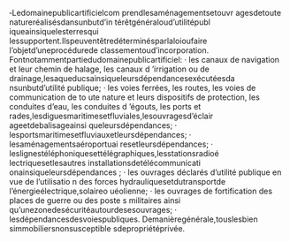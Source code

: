 ‐Ledomainepublicartificielcom prendlesaménagementsetouvr agesdetoute natureréalisésdansunbutd’in térêtgénéraloud’utilitépubl iqueainsiquelesterresqui lessupportent.Ilspeuventêtredéterminésparlaloioufaire l’objetd’uneprocédurede classementoud’incorporation.
Fontnotammentpartiedudomainepublicartificiel:
· les canaux de navigation et leur chemin de halage, les canaux d ’irrigation ou de
drainage,lesaqueducsainsiqueleursdépendancesexécutéesda nsunbutd’utilité publique;
· les voies ferrées, les routes, les voies de communication de to ute nature et leurs
dispositifs de protection, les conduites d’eau, les conduites d ’égouts, les ports et rades,lesdiguesmaritimesetfluviales,lesouvragesd’éclair ageetdebalisageainsi queleursdépendances;
· lesportsmaritimesetfluviauxetleursdépendances;
· lesaménagementsaéroportuai resetleursdépendances;
· leslignestéléphoniquesettélégraphiques,lesstationsradioé lectriquesetlesautres
installationsdetélécommunicati onainsiqueleursdépendances ;
· les ouvrages déclarés d’utilité publique en vue de l’utilisatio n des forces
hydrauliquesetdutransportde l’énergieélectrique,solaireo uéolienne;
· les ouvrages de fortification des places de guerre ou des poste s militaires ainsi
qu’unezonedesécuritéautourdesesouvrages;
· lesdépendancesdesvoiespubliques.
Demanièregénérale,touslesbien simmobiliersnonsusceptible sdepropriétéprivée.